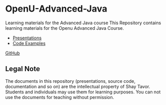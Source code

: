 # OpenU-Advanced-Java
Learning materials for the Advanced Java course 
This Repository contains learning materials for the Openu Advanced Java Course.
<p/>

* <a href = "https://github.com/shaytavor/OpenU-Advanced-Java/blob/master/Slides">Presentations</a></li>
* <a href = "https://github.com/shaytavor/OpenU-Advanced-Java/tree/master/Code-Samples">Code Examples</a></li>

[GitHub](http://www.google.com)
## Legal Note
The documents in this repository (presentations, source code, documentation and so on) are the intellectual property of Shay Tavor. Students and individuals may use them for learning purposes. You can not use the documents for teaching without permission.


